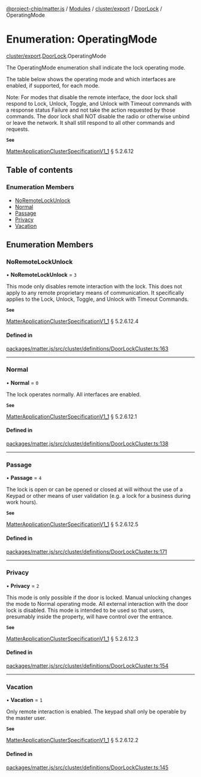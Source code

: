 [@project-chip/matter.js](../README.md) / [Modules](../modules.md) / [cluster/export](../modules/cluster_export.md) / [DoorLock](../modules/cluster_export.DoorLock.md) / OperatingMode

# Enumeration: OperatingMode

[cluster/export](../modules/cluster_export.md).[DoorLock](../modules/cluster_export.DoorLock.md).OperatingMode

The OperatingMode enumeration shall indicate the lock operating mode.

The table below shows the operating mode and which interfaces are enabled, if supported, for each mode.

Note: For modes that disable the remote interface, the door lock shall respond to Lock, Unlock, Toggle, and
Unlock with Timeout commands with a response status Failure and not take the action requested by those commands.
The door lock shall NOT disable the radio or otherwise unbind or leave the network. It shall still respond to
all other commands and requests.

**`See`**

[MatterApplicationClusterSpecificationV1_1](../interfaces/spec_export.MatterApplicationClusterSpecificationV1_1.md) § 5.2.6.12

## Table of contents

### Enumeration Members

- [NoRemoteLockUnlock](cluster_export.DoorLock.OperatingMode.md#noremotelockunlock)
- [Normal](cluster_export.DoorLock.OperatingMode.md#normal)
- [Passage](cluster_export.DoorLock.OperatingMode.md#passage)
- [Privacy](cluster_export.DoorLock.OperatingMode.md#privacy)
- [Vacation](cluster_export.DoorLock.OperatingMode.md#vacation)

## Enumeration Members

### NoRemoteLockUnlock

• **NoRemoteLockUnlock** = ``3``

This mode only disables remote interaction with the lock. This does not apply to any remote proprietary
means of communication. It specifically applies to the Lock, Unlock, Toggle, and Unlock with Timeout
Commands.

**`See`**

[MatterApplicationClusterSpecificationV1_1](../interfaces/spec_export.MatterApplicationClusterSpecificationV1_1.md) § 5.2.6.12.4

#### Defined in

[packages/matter.js/src/cluster/definitions/DoorLockCluster.ts:163](https://github.com/project-chip/matter.js/blob/b7330d72/packages/matter.js/src/cluster/definitions/DoorLockCluster.ts#L163)

___

### Normal

• **Normal** = ``0``

The lock operates normally. All interfaces are enabled.

**`See`**

[MatterApplicationClusterSpecificationV1_1](../interfaces/spec_export.MatterApplicationClusterSpecificationV1_1.md) § 5.2.6.12.1

#### Defined in

[packages/matter.js/src/cluster/definitions/DoorLockCluster.ts:138](https://github.com/project-chip/matter.js/blob/b7330d72/packages/matter.js/src/cluster/definitions/DoorLockCluster.ts#L138)

___

### Passage

• **Passage** = ``4``

The lock is open or can be opened or closed at will without the use of a Keypad or other means of user
validation (e.g. a lock for a business during work hours).

**`See`**

[MatterApplicationClusterSpecificationV1_1](../interfaces/spec_export.MatterApplicationClusterSpecificationV1_1.md) § 5.2.6.12.5

#### Defined in

[packages/matter.js/src/cluster/definitions/DoorLockCluster.ts:171](https://github.com/project-chip/matter.js/blob/b7330d72/packages/matter.js/src/cluster/definitions/DoorLockCluster.ts#L171)

___

### Privacy

• **Privacy** = ``2``

This mode is only possible if the door is locked. Manual unlocking changes the mode to Normal operating
mode. All external interaction with the door lock is disabled. This mode is intended to be used so that
users, presumably inside the property, will have control over the entrance.

**`See`**

[MatterApplicationClusterSpecificationV1_1](../interfaces/spec_export.MatterApplicationClusterSpecificationV1_1.md) § 5.2.6.12.3

#### Defined in

[packages/matter.js/src/cluster/definitions/DoorLockCluster.ts:154](https://github.com/project-chip/matter.js/blob/b7330d72/packages/matter.js/src/cluster/definitions/DoorLockCluster.ts#L154)

___

### Vacation

• **Vacation** = ``1``

Only remote interaction is enabled. The keypad shall only be operable by the master user.

**`See`**

[MatterApplicationClusterSpecificationV1_1](../interfaces/spec_export.MatterApplicationClusterSpecificationV1_1.md) § 5.2.6.12.2

#### Defined in

[packages/matter.js/src/cluster/definitions/DoorLockCluster.ts:145](https://github.com/project-chip/matter.js/blob/b7330d72/packages/matter.js/src/cluster/definitions/DoorLockCluster.ts#L145)

